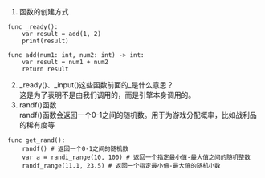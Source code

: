 1. 函数的创建方式
```GDScript
func _ready():
	var result = add(1, 2)
	print(result)

func add(num1: int, num2: int) -> int:
	var result = num1 + num2
	return result
```

2. _ready()、_input()这些函数前面的_是什么意思？  
这是为了表明不是由我们调用的，而是引擎本身调用的。
3. randf()函数  
randf()函数会返回一个0-1之间的随机数。用于为游戏分配概率，比如战利品的稀有度等
```GDScript
func get_rand():
    randf() # 返回一个0-1之间的随机数
    var a = randi_range(10, 100) # 返回一个指定最小值-最大值之间的随机整数
    randf_range(11.1, 23.5) # 返回一个指定最小值-最大值的随机小数
```
